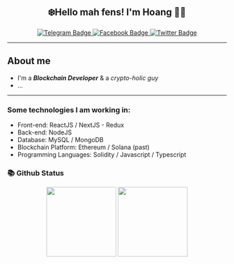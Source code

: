 <h2 align="center">
    ❄️Hello mah fens! <strong>I'm Hoang</strong> 🚀🚀
</h2>
<div align="center">
    <a href="https://t.me/lainhathoang1234">
        <img src="https://img.shields.io/badge/Telegram-white?style=for-the-badge&logo=telegram&logoColor=8E72DC" alt="Telegram Badge"/>
    </a>
    <a href="https://facebook.com/lainhathoang1234">
        <img src="https://img.shields.io/badge/Facebook-white?style=for-the-badge&logo=facebook&logoColor=8E72DC" alt="Facebook Badge"/>
    </a>
    <a href="https://twitter.com/lainhathoangvn">
        <img src="https://img.shields.io/badge/Twitter-white?style=for-the-badge&logo=twitter&logoColor=8E72DC" alt="Twitter Badge"/>
    </a>
</div>

---

## About me

- I'm a **_Blockchain Developer_** & a _crypto-holic guy_
- ...

---

### Some technologies I am working in:

- Front-end: ReactJS / NextJS - Redux
- Back-end: NodeJS
- Database: MySQL / MongoDB
- Blockchain Platform: Ethereum / Solana (past)
- Programming Languages: Solidity / Javascript / Typescript

### 📚 Github Status

<p align="center">
    <img src="https://github-readme-stats.vercel.app/api?username=lainhathoang&show_icons=true&theme=buefy&count_private=true" height="160">
    <img src="https://github-readme-stats.vercel.app/api/top-langs/?username=lainhathoang&layout=compact&theme=buefy&langs_count=6" height="160">
</p>

